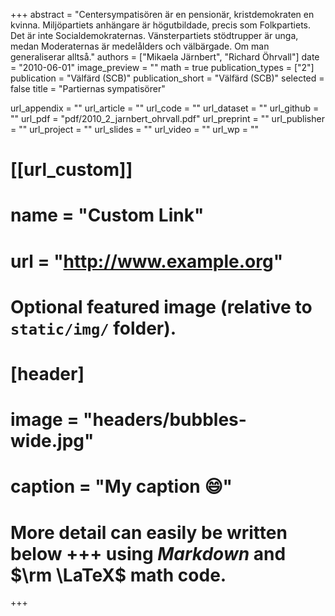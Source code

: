 +++
abstract = "Centersympatisören är en pensionär, kristdemokraten en kvinna. Miljöpartiets anhängare är högutbildade, precis som Folkpartiets. Det är inte Socialdemokraternas. Vänsterpartiets stödtrupper är unga, medan Moderaternas är medelålders och välbärgade. Om man generaliserar alltså."
authors = ["Mikaela Järnbert", "Richard Öhrvall"]
date = "2010-06-01"
image_preview = ""
math = true
publication_types = ["2"]
publication = "Välfärd (SCB)"
publication_short = "Välfärd (SCB)"
selected = false
title = "Partiernas sympatisörer"

url_appendix = ""
url_article = ""
url_code = ""
url_dataset = ""
url_github = ""
url_pdf = "pdf/2010_2_jarnbert_ohrvall.pdf"
url_preprint = ""
url_publisher  = ""
url_project = ""
url_slides = ""
url_video = ""
url_wp = ""

# [[url_custom]]
# name = "Custom Link"
# url = "http://www.example.org"

# Optional featured image (relative to `static/img/` folder).
# [header]
# image = "headers/bubbles-wide.jpg"
# caption = "My caption :smile:"


# More detail can easily be written below +++ using *Markdown* and $\rm \LaTeX$ math code.
+++
